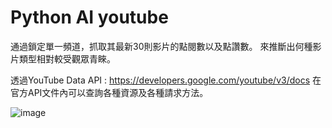 # Python AI youtube
通過鎖定單一頻道，抓取其最新30則影片的點閱數以及點讚數。
來推斷出何種影片類型相對較受觀眾青睞。


透過YouTube Data API : https://developers.google.com/youtube/v3/docs
在官方API文件內可以查詢各種資源及各種請求方法。

![image](https://user-images.githubusercontent.com/114973441/198531804-c145d289-3f3a-40aa-ac70-9ea7e30582e3.png)


